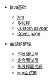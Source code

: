 - java基础

  - [jvm](/java/jvm1.md)
  - [多线程](/java/threads.md)
  - [Custom navbar](custom-navbar.md)
  - [Cover page](cover.md)


- 面试题整理

  - [基础面试题](java/qa1.md)
  - [集合面试题](java/qa2.md)
  - [多线程面试题](java/qa3.md)
  - [jvm面试题](java/qa4.md)
